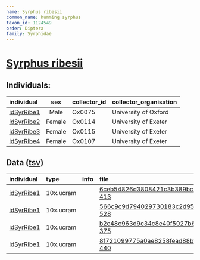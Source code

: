 ```yaml
---
name: Syrphus ribesii
common_name: humming syrphus
taxon_id: 1124549
order: Diptera
family: Syrphidae
---
```


# [Syrphus ribesii](https://www.ebi.ac.uk/ena/data/taxonomy/v1/taxon/tax-id/1124549)

## Individuals:

| individual | sex | collector_id | collector_organisation |
| :--------- | :-: | :----------- | :--------------------- |
| [idSyrRibe1](idSyrRibe1.md) | Male | Ox0075 | University of Oxford |
| [idSyrRibe2](idSyrRibe2.md) | Female | Ox0114 | University of Exeter |
| [idSyrRibe3](idSyrRibe3.md) | Female | Ox0115 | University of Exeter |
| [idSyrRibe4](idSyrRibe4.md) | Female | Ox0107 | University of Exeter |

## Data ([tsv](Syrphus_ribesii_data.tsv))

| individual | type | info | file |
| :--------- | :--- | :--- | :--- |
| [idSyrRibe1](idSyrRibe1.md) | 10x.ucram |  | [6ceb54826d3808421c3b389bc595a8fc-413](https://darwin.cog.sanger.ac.uk/insects/Syrphus_ribesii/idSyrRibe1/genomic_data/10x/33254_1%235.cram) |
| [idSyrRibe1](idSyrRibe1.md) | 10x.ucram |  | [566c9c9d794029730183c2d95c45c22f-528](https://darwin.cog.sanger.ac.uk/insects/Syrphus_ribesii/idSyrRibe1/genomic_data/10x/33254_1%236.cram) |
| [idSyrRibe1](idSyrRibe1.md) | 10x.ucram |  | [b2c48c963d9c34c8e40f5027b626f418-375](https://darwin.cog.sanger.ac.uk/insects/Syrphus_ribesii/idSyrRibe1/genomic_data/10x/33254_1%237.cram) |
| [idSyrRibe1](idSyrRibe1.md) | 10x.ucram |  | [8f721099775a0ae8258fead88bfba2b6-440](https://darwin.cog.sanger.ac.uk/insects/Syrphus_ribesii/idSyrRibe1/genomic_data/10x/33254_1%238.cram) |
